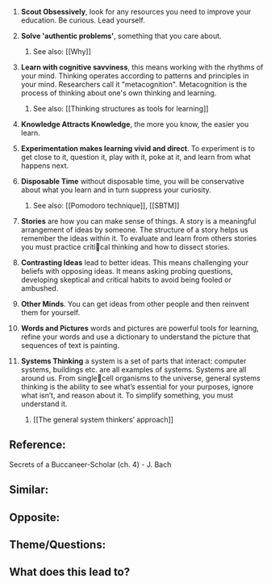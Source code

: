 
1. **Scout Obsessively**, look for any resources you need to improve your education. Be curious. Lead yourself.

2. **Solve 'authentic problems'**, something that you care about.
	1. See also: [[Why]]

3. **Learn with cognitive savviness**, this means working with the rhythms of your mind. Thinking operates according to patterns and principles in your mind. Researchers call it "metacognition". Metacognition is the process of thinking about one's own thinking and learning. 
	1. See also: [[Thinking structures as tools for learning]]

4. **Knowledge Attracts Knowledge**, the more you know, the easier you learn. 

5. **Experimentation makes learning vivid and direct**. To experiment is to get close to it, question it, play with it, poke at it, and learn from what happens next.

6. **Disposable Time** without disposable time, you will be conservative about what you learn and in turn suppress your curiosity.
	1. See also: [[Pomodoro technique]], [[SBTM]]

7. **Stories** are how you can make sense of things. A story is a meaningful arrangement of ideas by someone. The structure of a story helps us remember the ideas within it. To evaluate and learn from others stories you must practice critical thinking and how to dissect stories.

8. **Contrasting Ideas** lead to better ideas. This means challenging your beliefs with opposing ideas. It means asking probing questions, developing skeptical and critical habits to avoid being fooled or ambushed. 

9. **Other Minds**. You can get ideas from other people and then reinvent them for yourself.

10. **Words and Pictures** words and pictures are powerful tools for learning, refine your words and use a dictionary to understand the picture that sequences of text is painting.

11. **Systems Thinking** a system is a set of parts that interact: computer systems, buildings etc. are all examples of systems. Systems are all around us. From singlecell organisms to the universe, general systems thinking is the ability to see what’s essential for your purposes, ignore what isn’t, and reason about it. To simplify something, you must understand it.
	1. [[The general system thinkers’ approach]]

## Reference:
Secrets of a Buccaneer-Scholar (ch. 4) - J. Bach 

## Similar:

## Opposite:

## Theme/Questions:

## What does this lead to?